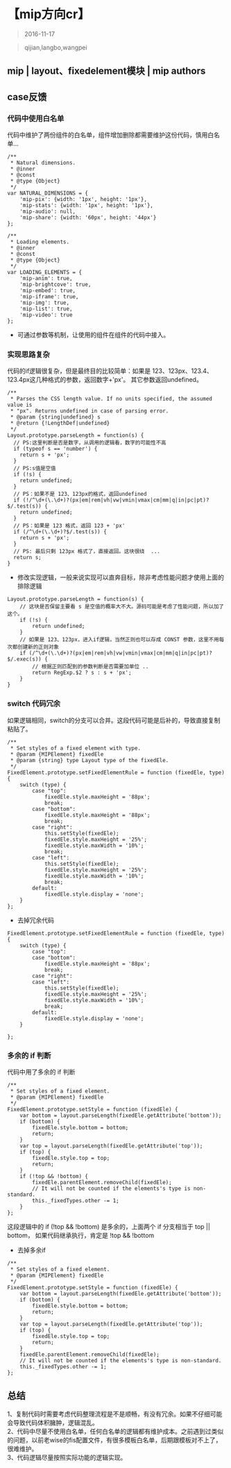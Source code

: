 # 【mip方向cr】


> 2016-11-17

> qijian,langbo,wangpei

## mip | layout、fixedelement模块 | mip authors

## case反馈

### 代码中使用白名单

代码中维护了两份组件的白名单，组件增加删除都需要维护这份代码，慎用白名单...


```
/**
 * Natural dimensions.
 * @inner
 * @const
 * @type {Object}
 */
var NATURAL_DIMENSIONS = {
    'mip-pix': {width: '1px', height: '1px'},
    'mip-stats': {width: '1px', height: '1px'},
    'mip-audio': null,
    'mip-share': {width: '60px', height: '44px'}        
};

/**
 * Loading elements.
 * @inner
 * @const
 * @type {Object}
 */
var LOADING_ELEMENTS = {
    'mip-anim': true,
    'mip-brightcove': true,
    'mip-embed': true,
    'mip-iframe': true,
    'mip-img': true,
    'mip-list': true,
    'mip-video': true
};
```

* 可通过参数等机制，让使用的组件在组件的代码中接入。

### 实现思路复杂

代码的if逻辑很复杂，但是最终目的比较简单：如果是 123、123px、123.4、123.4px这几种格式的参数，返回数字+'px'。
其它参数返回undefined。

```
/**
 * Parses the CSS length value. If no units specified, the assumed value is
 * "px". Returns undefined in case of parsing error.
 * @param {string|undefined} s
 * @return {!LengthDef|undefined}
 */
Layout.prototype.parseLength = function(s) {
  // PS:这里判断是否是数字，从调用的逻辑看，数字的可能性不高
  if (typeof s == 'number') {
    return s + 'px';
  }
  // PS:s值是空值
  if (!s) {
    return undefined;
  }
  // PS：如果不是 123、123px的格式，返回undefined
  if (!/^\d+(\.\d+)?(px|em|rem|vh|vw|vmin|vmax|cm|mm|q|in|pc|pt)?$/.test(s)) {
    return undefined;
  }
  // PS：如果是 123 格式，返回 123 + 'px'
  if (/^\d+(\.\d+)?$/.test(s)) {
    return s + 'px';
  }
  // PS: 最后只剩 123px 格式了，直接返回。这块很绕  ...
  return s;
}

```

* 修改实现逻辑，一般来说实现可以直奔目标，除非考虑性能问题才使用上面的排除逻辑

```
Layout.prototype.parseLength = function(s) {
    // 这块是否保留主要看 s 是空值的概率大不大。源码可能是考虑了性能问题，所以加了这个。
    if (!s) {
        return undefined;
    }
    // 如果是 123、123px，进入if逻辑，当然正则也可以存成 CONST 参数，这里不用每次都创建新的正则对象
    if (/^\d+(\.\d+)?(px|em|rem|vh|vw|vmin|vmax|cm|mm|q|in|pc|pt)?$/.exec(s)) {
        // 根据正则匹配到的参数判断是否需要加单位 ..
        return RegExp.$2 ? s : s + 'px';
    }
}

```

### switch 代码冗余

如果逻辑相同，switch的分支可以合并。这段代码可能是后补的，导致直接复制粘贴了。

```
/**
 * Set styles of a fixed element with type.
 * @param {MIPElement} fixedEle
 * @param {string} type Layout type of the fixedEle.
 */
FixedElement.prototype.setFixedElementRule = function (fixedEle, type) {
    switch (type) {
        case "top":
            fixedEle.style.maxHeight = '88px';
            break;
        case "bottom":
            fixedEle.style.maxHeight = '88px';
            break;
        case "right":
            this.setStyle(fixedEle);
            fixedEle.style.maxHeight = '25%';
            fixedEle.style.maxWidth = '10%';
            break;
        case "left":
            this.setStyle(fixedEle);
            fixedEle.style.maxHeight = '25%';
            fixedEle.style.maxWidth = '10%';
            break;
        default:
            fixedEle.style.display = 'none';
    }
};
```

* 去掉冗余代码

```
FixedElement.prototype.setFixedElementRule = function (fixedEle, type) {
    switch (type) {
        case "top":
        case "bottom":
            fixedEle.style.maxHeight = '88px';
            break;
        case "right":
        case "left":
            this.setStyle(fixedEle);
            fixedEle.style.maxHeight = '25%';
            fixedEle.style.maxWidth = '10%';
            break;
        default:
            fixedEle.style.display = 'none';
    }

};
```


### 多余的 if 判断

代码中用了多余的 if 判断

```
/**
 * Set styles of a fixed element.
 * @param {MIPElement} fixedEle
 */
FixedElement.prototype.setStyle = function (fixedEle) {
    var bottom = layout.parseLength(fixedEle.getAttribute('bottom'));
    if (bottom) {
        fixedEle.style.bottom = bottom;
        return;
    }
    var top = layout.parseLength(fixedEle.getAttribute('top'));
    if (top) {
        fixedEle.style.top = top;
        return;
    }
    if (!top && !bottom) {
        fixedEle.parentElement.removeChild(fixedEle);
        // It will not be counted if the elements's type is non-standard.
        this._fixedTypes.other -= 1;
    }
};
```

这段逻辑中的 if (!top && !bottom) 是多余的，上面两个 if 分支相当于 top || bottom，
如果代码继承执行，肯定是 !top && !bottom

* 去掉多余if

```
/**
 * Set styles of a fixed element.
 * @param {MIPElement} fixedEle
 */
FixedElement.prototype.setStyle = function (fixedEle) {
    var bottom = layout.parseLength(fixedEle.getAttribute('bottom'));
    if (bottom) {
        fixedEle.style.bottom = bottom;
        return;
    }
    var top = layout.parseLength(fixedEle.getAttribute('top'));
    if (top) {
        fixedEle.style.top = top;
        return;
    }
    fixedEle.parentElement.removeChild(fixedEle);
    // It will not be counted if the elements's type is non-standard.
    this._fixedTypes.other -= 1;
};
```

## 总结

1、复制代码时需要考虑代码整理流程是不是顺畅，有没有冗余。如果不仔细可能会导致代码体积臃肿，逻辑混乱。  
2、代码中尽量不使用白名单，任何白名单的逻辑都有维护成本。之前遇到过类似的问题，以前老wise的fis配置文件，有很多模板白名单，后期跟模板对不上了，很难维护。  
3、代码逻辑尽量按照实际功能的逻辑实现。
